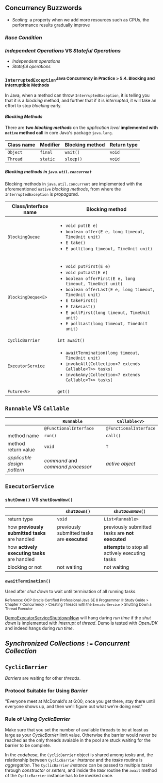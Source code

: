 ## Concurrency Buzzwords

* *Scaling*: a property when we add more resources such as CPUs, the performance results gradually improve
### *Race Condition*


### *Independent Operations* VS *Stateful Operations*
* *Independent operations*
* *Stateful operations*

### `InterruptedException`<sup>Java Concurrency in Practice > 5.4. Blocking and Interruptible Methods</sup>
In Java, when a method can throw `InterruptedException`, it is telling you that it is a *blocking* method, and further that if it is *interrupted*, it will take an effort to stop *blocking* early.

#### *Blocking Methods*
There are **two** ***blocking methods*** on the *application level* **implemented with `native` method call** in core Java's package `java.lang`. 

**Class name**|**Modifier** |**Blocking method**|**Return type**
--------------|-------------|-------------------|----------------------
`Object`      |`final`      |`wait()`           |`void`
`Thread`      |`static`     |`sleep()`          |`void`

##### Blocking methods in `java.util.concurrent`
Blocking methods in `java.util.concurrent` are implemented with the aforementioned `native` *blocking methods*, from where the `InterruptedException` is *propagate*d.

**Class/interface name**|**Blocking method**                                  
------------------------|-----------------------------------------------------
`BlockingQueue`         |<ul><li>`void put(E e)`</li><li>`boolean offer(E e, long timeout, TimeUnit unit)`</li><li>`E take()`</li><li>`E poll(long timeout, TimeUnit unit)`</li></ul>
`BlockingDeque<E>`      |<ul><li>`void putFirst(E e)`</li><li>`void putLast(E e)`</li><li>`boolean offerFirst(E e, long timeout, TimeUnit unit)`</li><li>`boolean offerLast(E e, long timeout, TimeUnit unit)`</li><li>`E takeFirst()`</li><li>`E takeLast()`</li><li>`E pollFirst(long timeout, TimeUnit unit)`</li><li>`E pollLast(long timeout, TimeUnit unit)`</li></ul>
`CyclicBarrier`         |`int await()`                      
`ExecutorService`       |<ul><li>`awaitTermination(long timeout, TimeUnit unit)`</li><li>`invokeAll(Collection<? extends Callable<T>> tasks)`</li><li>`invokeAny(Collection<? extends Callable<T>> tasks)`</li></ul>
`Future<V>`             |`get()`                                            



## `Runnable` VS `Callable`
|                           |`Runnable`                       |`Callable<V>`                 
|---------------------------|---------------------------------|--------------------------
|                           |`@FunctionalInterface`           |`@FunctionalInterface`
|method name                |`run()`                          |`call()`                   
|method return value        |`void`                           |`T`                        
|*applicable design pattern*|*command* and *command processor*|*active object*            
 

## `ExecutorService`
### `shutDown()` VS `shutDownNow()`
|                                               |`shutDown()`                               |`shutDownNow()`
|-----------------------------------------------|-------------------------------------------|---------------
|return type                                    |`void`                                     |`List<Runnable>`
|how **previously submitted tasks** are handled |previously submitted tasks are **executed**|previously submitted tasks are **not executed**
|how **actively executing tasks** are handled   |                                           |**attempts** to stop all actively executing tasks
|blocking or not                                |not waiting                                |not waiting

### `awaitTermination()`
Used after *shut down* to wait until termination of all running tasks

 <sup>Reference: OCP Oracle Certified Professional Java SE 8 Programmer II: Study Guide > Chapter 7 Concurrency > Creating Threads with the `ExecutorService` > Shutting Down a Thread Executor</sup>

[DemoExecutorServiceShutdownNow](https://github.com/rxue/java8-perusharjoitus/blob/master/oca_ocp/src/main/java/ruixue/practice/ocpkasi/concurrency/DemoExecutorServiceShutdownNow.java) will hang during *run time* if the *shut down* is implemented with *interrupt* of *thread*. Demo is tested with *OpenJDK* and indeed hangs during *run time*.  

## *Synchronized Collections* `!=` *Concurrent Collection*

## `CyclicBarrier`
*Barriers* are waiting for other *threads*. 

### Protocol Suitable for Using *Barrier*
"Everyone meet at McDonald's at 6:00; once you get there, stay there until everyone shows up, and then we'll figure out what we're doing next"

### Rule of Using *CyclicBarrier*
Make sure that you set the number of available threads to be at least as large as your *CyclicBarrier* limit value. Otherwise the barrier would never be reached as the only threads avaiable in the pool are stuck waiting for the barrier to be complete. 

In the *codebase*, the `CyclicBarrier` object is shared among *tasks* and, the relationship between `CyclicBarrier` *instance* and the *tasks* routine is *aggregation*. The `CyclicBarrier` *instance* can be passed to multiple *tasks* through *constructor* or *setters*, and inside the *task* routine the `await` method of the `CyclicBarrier` instance has to be invoked once.
